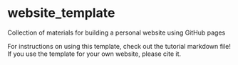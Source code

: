 # website_template
Collection of materials for building a personal website using GitHub pages

For instructions on using this template, check out the tutorial markdown file! If you use the template for your own website, please cite it.
